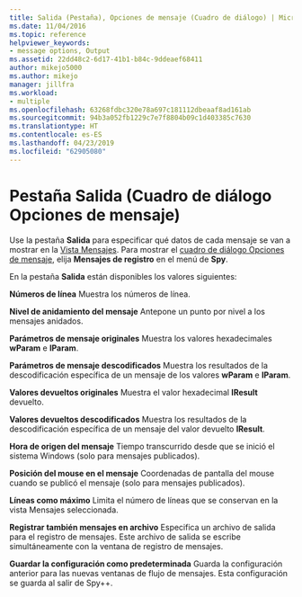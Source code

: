 ```yaml
---
title: Salida (Pestaña), Opciones de mensaje (Cuadro de diálogo) | Microsoft Docs
ms.date: 11/04/2016
ms.topic: reference
helpviewer_keywords:
- message options, Output
ms.assetid: 22dd48c2-6d17-41b1-b84c-9ddeaef68411
author: mikejo5000
ms.author: mikejo
manager: jillfra
ms.workload:
- multiple
ms.openlocfilehash: 63268fdbc320e78a697c181112dbeaaf8ad161ab
ms.sourcegitcommit: 94b3a052fb1229c7e7f8804b09c1d403385c7630
ms.translationtype: HT
ms.contentlocale: es-ES
ms.lasthandoff: 04/23/2019
ms.locfileid: "62905080"
---
```

# <a name="output-tab-message-options-dialog-box"></a>Pestaña Salida (Cuadro de diálogo Opciones de mensaje)
Use la pestaña **Salida** para especificar qué datos de cada mensaje se van a mostrar en la [Vista Mensajes](../debugger/messages-view.md). Para mostrar el [cuadro de diálogo Opciones de mensaje](../debugger/message-options-dialog-box.md), elija **Mensajes de registro** en el menú de **Spy**.

 En la pestaña **Salida** están disponibles los valores siguientes:

 **Números de línea** Muestra los números de línea.

 **Nivel de anidamiento del mensaje** Antepone un punto por nivel a los mensajes anidados.

 **Parámetros de mensaje originales** Muestra los valores hexadecimales **wParam** e **lParam**.

 **Parámetros de mensaje descodificados** Muestra los resultados de la descodificación específica de un mensaje de los valores **wParam** e **lParam**.

 **Valores devueltos originales** Muestra el valor hexadecimal **lResult** devuelto.

 **Valores devueltos descodificados** Muestra los resultados de la descodificación específica de un mensaje del valor devuelto **lResult**.

 **Hora de origen del mensaje** Tiempo transcurrido desde que se inició el sistema Windows (solo para mensajes publicados).

 **Posición del mouse en el mensaje** Coordenadas de pantalla del mouse cuando se publicó el mensaje (solo para mensajes publicados).

 **Líneas como máximo** Limita el número de líneas que se conservan en la vista Mensajes seleccionada.

 **Registrar también mensajes en archivo** Especifica un archivo de salida para el registro de mensajes. Este archivo de salida se escribe simultáneamente con la ventana de registro de mensajes.

 **Guardar la configuración como predeterminada** Guarda la configuración anterior para las nuevas ventanas de flujo de mensajes. Esta configuración se guarda al salir de Spy++.